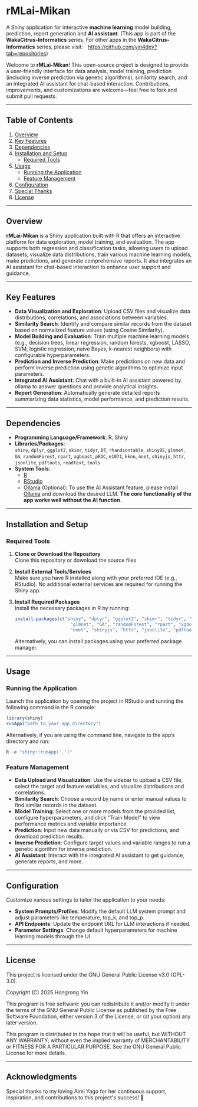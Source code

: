 
# rMLai-Mikan
A Shiny application for interactive **machine learning** model building, prediction, report generation and **AI assistant**.
(This app is part of the **WakaCitrus-Informatics** series. For other apps in the **WakaCitrus-Informatics** series, please visit:　https://github.com/yin4dev?tab=repositories)

Welcome to **rMLai-Mikan**! This open-source project is designed to provide a user-friendly interface for data analysis, model training, prediction (including inverse prediction via genetic algorithms), similarity search, and an integrated AI assistant for chat-based interaction. Contributions, improvements, and customizations are welcome—feel free to fork and submit pull requests.

---

## Table of Contents
1. [Overview](#overview)
2. [Key Features](#key-features)
3. [Dependencies](#dependencies)
4. [Installation and Setup](#installation-and-setup)
   - [Required Tools](#required-tools)
5. [Usage](#usage)
   - [Running the Application](#running-the-application)
   - [Feature Management](#feature-management)
6. [Configuration](#configuration)
7. [Special Thanks](#special-thanks)
8. [License](#license)

---

## Overview
**rMLai-Mikan** is a Shiny application built with R that offers an interactive platform for data exploration, model training, and evaluation. The app supports both regression and classification tasks, allowing users to upload datasets, visualize data distributions, train various machine learning models, make predictions, and generate comprehensive reports. It also integrates an AI assistant for chat-based interaction to enhance user support and guidance.

---

## Key Features
- **Data Visualization and Exploration**: Upload CSV files and visualize data distributions, correlations, and associations between variables.
 - **Similarity Search**: Identify and compare similar records from the dataset based on normalized feature values (using Cosine Similarity).
- **Model Building and Evaluation**: Train multiple machine learning models (e.g., decision trees, linear regression, random forests, xgboost, LASSO, SVM, logistic regression, naive Bayes, k-nearest neighbors) with configurable hyperparameters.
- **Prediction and Inverse Prediction**: Make predictions on new data and perform inverse prediction using genetic algorithms to optimize input parameters.
- **Integrated AI Assistant**: Chat with a built-in AI assistant powered by ollama to answer questions and provide analytical insights.
- **Report Generation**: Automatically generate detailed reports summarizing data statistics, model performance, and prediction results.

---

## Dependencies
- **Programming Language/Framework**: R, Shiny
- **Libraries/Packages**:  
  `shiny`, `dplyr`, `ggplot2`, `skimr`, `tidyr`, `DT`, `rhandsontable`, `shinyBS`, `glmnet`, `GA`, `randomForest`, `rpart`, `xgboost`, `pROC`, `e1071`, `kknn`, `nnet`, `shinyjs`, `httr`, `jsonlite`, `pdftools`, `readtext`, `tools`
- **System Tools**:  
  - [R](https://www.r-project.org/)
  - [RStudio](https://www.rstudio.com/)
  -  [Ollama](https://www.ollama.com/)  (Optional): To use the AI Assistant feature, please install [Ollama](https://www.ollama.com/) and download the desired LLM. **The core functionality of the app works well without the AI function**.

---

## Installation and Setup

### Required Tools
1. **Clone or Download the Repository**  
   Clone this repository or download the source files

2. **Install External Tools/Services**  
   Make sure you have R installed along with your preferred IDE (e.g., RStudio). No additional external services are required for running the Shiny app.

3. **Install Required Packages**  
   Install the necessary packages in R by running:
   ```r
   install.packages(c("shiny", "dplyr", "ggplot2", "skimr", "tidyr", "DT", "rhandsontable", "shinyBS", 
                        "glmnet", "GA", "randomForest", "rpart", "xgboost", "pROC", "e1071", "kknn", 
                        "nnet", "shinyjs", "httr", "jsonlite", "pdftools", "readtext", "tools"))
   ```
   Alternatively, you can install packages using your preferred package manager.

---

## Usage

### Running the Application
Launch the application by opening the project in RStudio and running the following command in the R console:
```r
library(shiny)
runApp("path_to_your_app_directory")
```
Alternatively, if you are using the command line, navigate to the app’s directory and run:
```r
R -e "shiny::runApp('.')"
```

### Feature Management
- **Data Upload and Visualization**: Use the sidebar to upload a CSV file, select the target and feature variables, and visualize distributions and correlations.
-  **Similarity Search**: Choose a record by name or enter manual values to find similar records in the dataset.
- **Model Training**: Select one or more models from the provided list, configure hyperparameters, and click "Train Model" to view performance metrics and variable importance.
- **Prediction**: Input new data manually or via CSV for predictions, and download prediction results.
- **Inverse Prediction**: Configure target values and variable ranges to run a genetic algorithm for inverse prediction.
- **AI Assistant**: Interact with the integrated AI assistant to get guidance, generate reports, and more.

---

## Configuration
Customize various settings to tailor the application to your needs:
- **System Prompts/Profiles**: Modify the default LLM system prompt and adjust parameters like temperature, top_k, and top_p.
- **API Endpoints**: Update the endpoint URL for LLM interactions if needed.
- **Parameter Settings**: Change default hyperparameters for machine learning models through the UI.

---

## License

This project is licensed under the GNU General Public License v3.0 (GPL-3.0).

Copyright (C) 2025 Hongrong Yin

This program is free software: you can redistribute it and/or modify it under the terms of the GNU General Public License as published by the Free Software Foundation, either version 3 of the License, or (at your option) any later version.

This program is distributed in the hope that it will be useful, but WITHOUT ANY WARRANTY; without even the implied warranty of MERCHANTABILITY or FITNESS FOR A PARTICULAR PURPOSE. See the GNU General Public License for more details.

---

## Acknowledgments

Special thanks to my loving Aimi Yago for her continuous support, inspiration, and contributions to this project's success! 🎉
